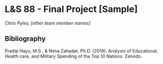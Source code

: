 # L&S 88 - Final Project \[Sample\]
_Chris Pyles, \[other team member names\]_


## Bibliography
Pradip Hayu, M.S., & Nima Zahadat, Ph.D. (2019). Analysis of Educational, Health care, and Military Spending of the Top 10 Nations. Zenodo.